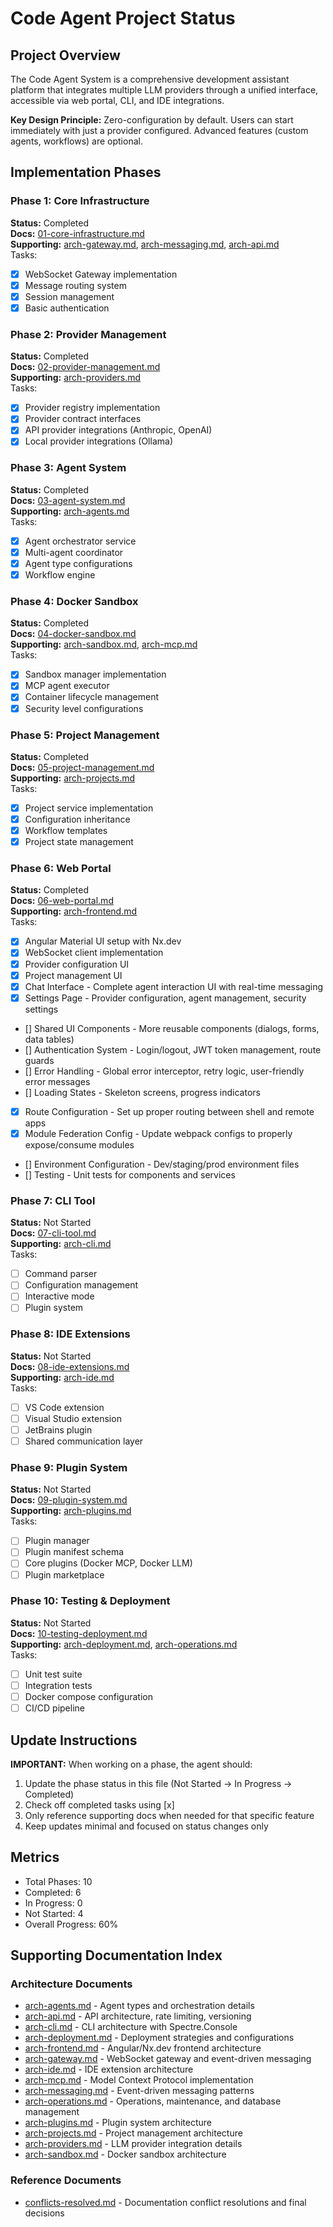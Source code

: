 # Code Agent Project Status

## Project Overview
The Code Agent System is a comprehensive development assistant platform that integrates multiple LLM providers through a unified interface, accessible via web portal, CLI, and IDE integrations.

**Key Design Principle:** Zero-configuration by default. Users can start immediately with just a provider configured. Advanced features (custom agents, workflows) are optional.

## Implementation Phases

### Phase 1: Core Infrastructure
**Status:** Completed  
**Docs:** [01-core-infrastructure.md](01-core-infrastructure.md)  
**Supporting:** [arch-gateway.md](supporting/arch-gateway.md), [arch-messaging.md](supporting/arch-messaging.md), [arch-api.md](supporting/arch-api.md)  
Tasks:
- [x] WebSocket Gateway implementation
- [x] Message routing system
- [x] Session management
- [x] Basic authentication

### Phase 2: Provider Management
**Status:** Completed  
**Docs:** [02-provider-management.md](02-provider-management.md)  
**Supporting:** [arch-providers.md](supporting/arch-providers.md)  
Tasks:
- [x] Provider registry implementation
- [x] Provider contract interfaces
- [x] API provider integrations (Anthropic, OpenAI)
- [x] Local provider integrations (Ollama)

### Phase 3: Agent System
**Status:** Completed  
**Docs:** [03-agent-system.md](03-agent-system.md)  
**Supporting:** [arch-agents.md](supporting/arch-agents.md)  
Tasks:
- [x] Agent orchestrator service
- [x] Multi-agent coordinator
- [x] Agent type configurations
- [x] Workflow engine

### Phase 4: Docker Sandbox
**Status:** Completed  
**Docs:** [04-docker-sandbox.md](04-docker-sandbox.md)  
**Supporting:** [arch-sandbox.md](supporting/arch-sandbox.md), [arch-mcp.md](supporting/arch-mcp.md)  
Tasks:
- [x] Sandbox manager implementation
- [x] MCP agent executor
- [x] Container lifecycle management
- [x] Security level configurations

### Phase 5: Project Management
**Status:** Completed  
**Docs:** [05-project-management.md](05-project-management.md)  
**Supporting:** [arch-projects.md](supporting/arch-projects.md)  
Tasks:
- [x] Project service implementation
- [x] Configuration inheritance
- [x] Workflow templates
- [x] Project state management

### Phase 6: Web Portal
**Status:** Completed  
**Docs:** [06-web-portal.md](06-web-portal.md)  
**Supporting:** [arch-frontend.md](supporting/arch-frontend.md)  
Tasks:
- [x] Angular Material UI setup with Nx.dev
- [x] WebSocket client implementation
- [x] Provider configuration UI
- [x] Project management UI
- [x] Chat Interface - Complete agent interaction UI with real-time messaging
- [x] Settings Page - Provider configuration, agent management, security settings
- [] Shared UI Components - More reusable components (dialogs, forms, data tables)
- [] Authentication System - Login/logout, JWT token management, route guards
- [] Error Handling - Global error interceptor, retry logic, user-friendly error messages
- [] Loading States - Skeleton screens, progress indicators
- [x] Route Configuration - Set up proper routing between shell and remote apps
- [x] Module Federation Config - Update webpack configs to properly expose/consume modules
- [] Environment Configuration - Dev/staging/prod environment files
- [] Testing - Unit tests for components and services


### Phase 7: CLI Tool
**Status:** Not Started  
**Docs:** [07-cli-tool.md](07-cli-tool.md)  
**Supporting:** [arch-cli.md](supporting/arch-cli.md)  
Tasks:
- [ ] Command parser
- [ ] Configuration management
- [ ] Interactive mode
- [ ] Plugin system

### Phase 8: IDE Extensions
**Status:** Not Started  
**Docs:** [08-ide-extensions.md](08-ide-extensions.md)  
**Supporting:** [arch-ide.md](supporting/arch-ide.md)  
Tasks:
- [ ] VS Code extension
- [ ] Visual Studio extension
- [ ] JetBrains plugin
- [ ] Shared communication layer

### Phase 9: Plugin System
**Status:** Not Started  
**Docs:** [09-plugin-system.md](09-plugin-system.md)  
**Supporting:** [arch-plugins.md](supporting/arch-plugins.md)  
Tasks:
- [ ] Plugin manager
- [ ] Plugin manifest schema
- [ ] Core plugins (Docker MCP, Docker LLM)
- [ ] Plugin marketplace

### Phase 10: Testing & Deployment
**Status:** Not Started  
**Docs:** [10-testing-deployment.md](10-testing-deployment.md)  
**Supporting:** [arch-deployment.md](supporting/arch-deployment.md), [arch-operations.md](supporting/arch-operations.md)  
Tasks:
- [ ] Unit test suite
- [ ] Integration tests
- [ ] Docker compose configuration
- [ ] CI/CD pipeline

## Update Instructions
**IMPORTANT:** When working on a phase, the agent should:
1. Update the phase status in this file (Not Started → In Progress → Completed)
2. Check off completed tasks using [x]
3. Only reference supporting docs when needed for that specific feature
4. Keep updates minimal and focused on status changes only

## Metrics
- Total Phases: 10
- Completed: 6
- In Progress: 0
- Not Started: 4
- Overall Progress: 60%

## Supporting Documentation Index

### Architecture Documents
- [arch-agents.md](supporting/arch-agents.md) - Agent types and orchestration details
- [arch-api.md](supporting/arch-api.md) - API architecture, rate limiting, versioning
- [arch-cli.md](supporting/arch-cli.md) - CLI architecture with Spectre.Console
- [arch-deployment.md](supporting/arch-deployment.md) - Deployment strategies and configurations
- [arch-frontend.md](supporting/arch-frontend.md) - Angular/Nx.dev frontend architecture
- [arch-gateway.md](supporting/arch-gateway.md) - WebSocket gateway and event-driven messaging
- [arch-ide.md](supporting/arch-ide.md) - IDE extension architecture
- [arch-mcp.md](supporting/arch-mcp.md) - Model Context Protocol implementation
- [arch-messaging.md](supporting/arch-messaging.md) - Event-driven messaging patterns
- [arch-operations.md](supporting/arch-operations.md) - Operations, maintenance, and database management
- [arch-plugins.md](supporting/arch-plugins.md) - Plugin system architecture
- [arch-projects.md](supporting/arch-projects.md) - Project management architecture
- [arch-providers.md](supporting/arch-providers.md) - LLM provider integration details
- [arch-sandbox.md](supporting/arch-sandbox.md) - Docker sandbox architecture

### Reference Documents
- [conflicts-resolved.md](supporting/conflicts-resolved.md) - Documentation conflict resolutions and final decisions
